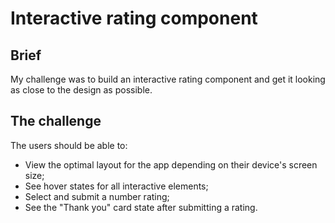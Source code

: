 # Interactive rating component

## Brief

My challenge was to build an interactive rating component and get it looking as close to the design as possible.

## The challenge

The users should be able to:

- View the optimal layout for the app depending on their device's screen size;
- See hover states for all interactive elements;
- Select and submit a number rating;
- See the "Thank you" card state after submitting a rating.
